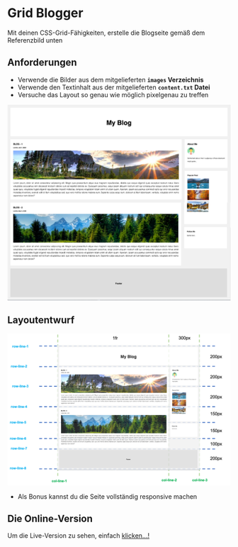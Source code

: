 # Grid Blogger

Mit deinen CSS-Grid-Fähigkeiten, erstelle die Blogseite gemäß dem Referenzbild unten

## Anforderungen
- Verwende die Bilder aus dem mitgelieferten **`images` Verzeichnis**
- Verwende den Textinhalt aus der mitgelieferten **`content.txt` Datei**
- Versuche das Layout so genau wie möglich pixelgenau zu treffen

![Desktop](./layout_images/desktop.png "desktop version")

## Layoutentwurf

![Desktop](./layout_images/Blog_layout.png "desktop version")

- Als Bonus kannst du die Seite vollständig responsive machen

## Die Online-Version

Um die Live-Version zu sehen, einfach [klicken...!](https://hsnakk.github.io/UIB_Layout_Grid_Exercise-2/)